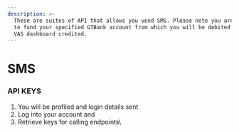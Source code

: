 ```yaml
---
description: >-
  These are suites of API that allows you vend SMS. Please note you are expected
  to fund your specified GTBank account from which you will be debited and your
  VAS dashboard credited.
---
```


# SMS

### API KEYS

1. You will be profiled and login details sent
2. Log into your account and
3. Retrieve keys for calling endpoints\
